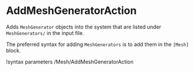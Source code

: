 # AddMeshGeneratorAction

Adds `MeshGenerator` objects into the system that are listed under `MeshGenerators/` in the input file.

The preferred syntax for adding `MeshGenerators` is to add them in the `[Mesh]` block.

!syntax parameters /Mesh/AddMeshGeneratorAction
